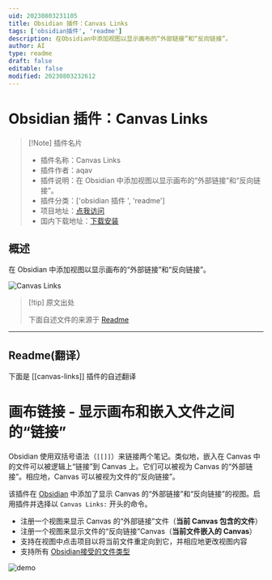 ```yaml
---
uid: 20230803231105
title: Obsidian 插件：Canvas Links
tags: ['obsidian插件', 'readme']
description: 在Obsidian中添加视图以显示画布的“外部链接”和“反向链接”。
author: AI
type: readme
draft: false
editable: false
modified: 20230803232612
---
```


# Obsidian 插件：Canvas Links

> [!Note] 插件名片
> - 插件名称：Canvas Links
> - 插件作者：aqav
> - 插件说明：在 Obsidian 中添加视图以显示画布的“外部链接”和“反向链接”。
> - 插件分类：['obsidian 插件 ', 'readme']
> - 项目地址：[点我访问](https://github.com/aqav/obsidian-canvas-links)
> - 国内下载地址：[下载安装](https://pkmer.cn/products/plugin/pluginMarket/?canvas-links)

## 概述

在 Obsidian 中添加视图以显示画布的“外部链接”和“反向链接”。

![Canvas Links](https://cdn.pkmer.cn/covers/canvas-links.gif!pkmer)

> [!tip] 原文出处
>
>下面自述文件的来源于 [Readme](https://ghproxy.net/https://raw.githubusercontent.com/aqav/obsidian-canvas-links/master/README.md)
>

---

## Readme(翻译）

下面是 [[canvas-links]] 插件的自述翻译

# 画布链接 - 显示画布和嵌入文件之间的“链接”

Obsidian 使用双括号语法（`[[]]`）来链接两个笔记。类似地，嵌入在 Canvas 中的文件可以被逻辑上“链接”到 Canvas 上。它们可以被视为 Canvas 的“外部链接”。相应地，Canvas 可以被视为文件的“反向链接”。

该插件在 [Obsidian](https://obsidian.md/) 中添加了显示 Canvas 的“外部链接”和“反向链接”的视图。启用插件并选择以 `Canvas Links:` 开头的命令。

- 注册一个视图来显示 Canvas 的“外部链接”文件（**当前 Canvas 包含的文件**）
- 注册一个视图来显示文件的“反向链接”Canvas（**当前文件嵌入的 Canvas**）
- 支持在视图中点击项目以将当前文件重定向到它，并相应地更改视图内容
- 支持所有 [Obsidian接受的文件类型](https://help.obsidian.md/Advanced+topics/Accepted+file+formats)

![demo](./image/demo.gif)
